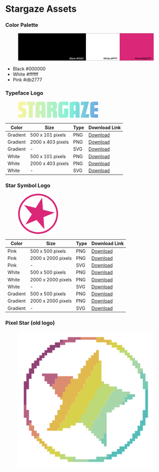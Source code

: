 # Stargaze Assets

### Color Palette

<figure><img src="../.gitbook/assets/palette.png" alt=""><figcaption></figcaption></figure>

* Black #000000
* White #ffffff
* Pink #db2777

### Typeface Logo

<figure><img src="../.gitbook/assets/Stargaze Logo Color (500).png" alt="" width="250"><figcaption></figcaption></figure>

| Color    | Size              | Type | Download Link                                                                                            |
| -------- | ----------------- | ---- | -------------------------------------------------------------------------------------------------------- |
| Gradient | 500 x 101 pixels  | PNG  | [Download](https://github.com/public-awesome/assets/blob/main/Stargaze%20Logo%20Gradient%20\(500\).png)  |
| Gradient | 2000 x 403 pixels | PNG  | [Download](https://github.com/public-awesome/assets/blob/main/Stargaze%20Logo%20Gradient%20\(2000\).png) |
| Gradient | -                 | SVG  | [Download](https://github.com/public-awesome/assets/blob/main/Stargaze%20Logo%20Gradient%20SVG.svg)      |
| White    | 500 x 101 pixels  | PNG  | [Download](https://github.com/public-awesome/assets/blob/main/Stargaze%20Logo%20White%20\(500\).png)     |
| White    | 2000 x 403 pixels | PNG  | [Download](https://github.com/public-awesome/assets/blob/main/Stargaze%20Logo%20White%20\(2000\).png)    |
| White    | -                 | SVG  | [Download](https://github.com/public-awesome/assets/blob/main/Stargaze%20Logo%20White%20SVG.svg)         |

### Star Symbol Logo

<figure><img src="../.gitbook/assets/Stargaze Pink Symbol (500).png" alt="" width="125"><figcaption></figcaption></figure>

| Color    | Size               | Type | Download Link                                                                                              |
| -------- | ------------------ | ---- | ---------------------------------------------------------------------------------------------------------- |
| Pink     | 500 x 500 pixels   | PNG  | [Download](https://github.com/public-awesome/assets/blob/main/Stargaze%20Pink%20Symbol%20\(500\).png)      |
| Pink     | 2000 x 2000 pixels | PNG  | [Download](https://github.com/public-awesome/assets/blob/main/Stargaze%20Pink%20Symbol%20\(2000\).png)     |
| Pink     | -                  | SVG  | [Download](https://github.com/public-awesome/assets/blob/main/Stargaze%20Pink%20Symbol%20SVG.svg)          |
| White    | 500 x 500 pixels   | PNG  | [Download](https://github.com/public-awesome/assets/blob/main/Stargaze%20White%20Symbol%20\(500\).png)     |
| White    | 2000 x 2000 pixels | PNG  | [Download](https://github.com/public-awesome/assets/blob/main/Stargaze%20White%20Symbol%20\(2000\).png)    |
| White    | -                  | SVG  | [Download](https://github.com/public-awesome/assets/blob/main/Stargaze%20White%20Symbol%20SVG.svg)         |
| Gradient | 500 x 500 pixels   | PNG  | [Download](https://github.com/public-awesome/assets/blob/main/Stargaze%20Gradient%20Symbol%20\(500\).png)  |
| Gradient | 2000 x 2000 pixels | PNG  | [Download](https://github.com/public-awesome/assets/blob/main/Stargaze%20Gradient%20Symbol%20\(2000\).png) |
| Gradient | -                  | SVG  | [Download](https://github.com/public-awesome/assets/blob/main/Stargaze%20Gradient%20Symbol%20SVG.svg)      |



### Pixel Star (old logo)

<figure><img src="../.gitbook/assets/stargaze_star_pixel.svg" alt=""><figcaption></figcaption></figure>

